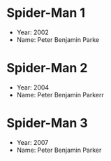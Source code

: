 # Spider-Man 1
- Year: 2002
- Name: Peter Benjamin Parke

# Spider-Man 2
- Year: 2004
- Name: Peter Benjamin Parkerr

# Spider-Man 3
- Year: 2007
- Name: Peter Benjamin Parker
